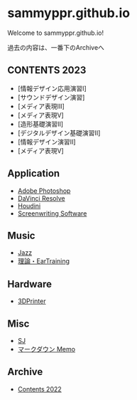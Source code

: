 # sammyppr.github.io

Welcome to sammyppr.github.io!

過去の内容は、一番下のArchiveへ

## CONTENTS 2023
- [情報デザイン応用演習I]
- [サウンドデザイン演習]
- [メディア表現III]
- [メディア表現V]
- [造形基礎演習II]
- [デジタルデザイン基礎演習II]
- [情報デザイン演習II]
- [メディア表現V]


## Application
- [Adobe Photoshop](App/Photoshop/AdobePhotoshop.md)
- [DaVinci Resolve](App/DavinciResolve/index.md)
- [Houdini](App/Houdini/index.md)
- [Screenwriting Software](App/ScreenwritingSoftware/index.md)

## Music
- [Jazz](Music/Jazz/index.md)
- [理論・EarTraining](Music/theory.md)

## Hardware
- [3DPrinter](./Hardware/3DPrinter/index.md)

## Misc

- [SJ](sj/index.md)
- [マークダウン Memo](./markdown_memo.md)

## Archive
- [Contents 2022](2022/index.md)